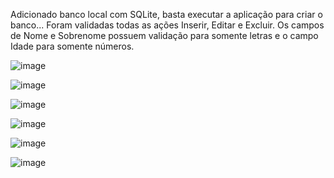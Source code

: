 Adicionado banco local com SQLite, basta executar a aplicação para criar o banco...
Foram validadas todas as ações Inserir, Editar e Excluir.
Os campos de Nome e Sobrenome possuem validação para somente letras e o campo Idade para somente números.

![image](https://github.com/user-attachments/assets/4209cf9c-a634-4016-a7b7-ebe500ff00bf)

![image](https://github.com/user-attachments/assets/a50c7bfb-c0e0-4224-af9b-9a60072a9d9e)

![image](https://github.com/user-attachments/assets/0ab0db6b-1190-4170-bd5e-1f67bd2f6acc)

![image](https://github.com/user-attachments/assets/283f68f7-39b9-414d-a117-c9a2d01e37ef)

![image](https://github.com/user-attachments/assets/fdd87a36-a100-4eba-a669-02ae17825f56)

![image](https://github.com/user-attachments/assets/0d7f227c-8d4a-475f-b50a-e9bc1ebd7a71)
